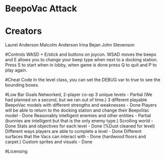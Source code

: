 # BeepoVac Attack

# Creators
Laurel Anderson
Malcolm Anderson
Irina Bejan
John Stevenson

#Controls
WASD + E/stick and buttons on joycon. WSAD moves the beeps and E allows you to change your beep type when next to a docking station. 
Press S to start when in lobby, when game is done press Q to quit and P to play again. 

#Cheat Code
In the level class, you can set the DEBUG var to true to see the bounding boxes. 

#Low Bar Goals 
Networked, 2-player co-op
3 unique levels - Partial (We had planned on a second, but we ran out of time.)
3 different playable BeepoVac models with different strengths and weaknesses - Done
Players will be able to return to the docking station and change their BeepoVac model - Done
Reasonably intelligent enemies and other entities - Partial (bunnies are intelligent but that is the only enemy type.)
Scrolling world - Done
Stats and objectives for each level - Done (%Dust cleaned for level)
Different ways players are able to complete a level - Done
Different surfaces that the Vacs can interact with - Done (hardwood floors and carpet.)
Custom sprites and visuals - Done

#Licensing 

